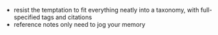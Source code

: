 

- resist the temptation to fit everything neatly into a taxonomy, with full-specified tags and citations
- reference notes only need to jog your memory
